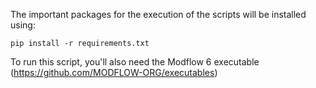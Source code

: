 The important packages for the execution of the scripts will be installed using:

```
pip install -r requirements.txt
```

To run this script, you'll also need the Modflow 6 executable (https://github.com/MODFLOW-ORG/executables)
